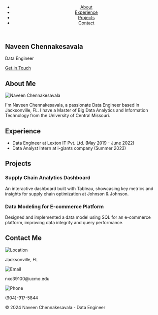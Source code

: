 <!DOCTYPE html>
<html lang="en">
<head>
  <meta charset="UTF-8">
  <meta name="viewport" content="width=device-width, initial-scale=1.0">
  <title>Naveen Chennakesavala - Data Engineer</title>
  <link rel="stylesheet" href="styles.css">
</head>
<body>
  <header>
    <nav>
      <ul>
        <li><a href="#about">About</a></li>
        <li><a href="#experience">Experience</a></li>
        <li><a href="#projects">Projects</a></li>
        <li><a href="#contact">Contact</a></li>
      </ul>
    </nav>
  </header>
  
  <section id="hero">
    <div class="hero-content">
      <h1>Naveen Chennakesavala</h1>
      <p>Data Engineer</p>
      <a href="#contact" class="btn">Get in Touch</a>
    </div>
  </section>
  
  <section id="about">
    <div class="container">
      <h2>About Me</h2>
      <img src="profile-photo.jpg" alt="Naveen Chennakesavala">
      <p>I'm Naveen Chennakesavala, a passionate Data Engineer based in Jacksonville, FL. I have a Master of Big Data Analytics and Information Technology from the University of Central Missouri.</p>
    </div>
  </section>
  
  <section id="experience">
    <div class="container">
      <h2>Experience</h2>
      <ul>
        <li>Data Engineer at Lexton IT Pvt. Ltd. (May 2019 - June 2022)</li>
        <li>Data Analyst Intern at i-giants company (Summer 2023)</li>
        <!-- Add more experiences as needed -->
      </ul>
    </div>
  </section>
  
  <section id="projects">
    <div class="container">
      <h2>Projects</h2>
      <div class="project">
        <h3>Supply Chain Analytics Dashboard</h3>
        <p>An interactive dashboard built with Tableau, showcasing key metrics and insights for supply chain optimization at Johnson & Johnson.</p>
      </div>
      <div class="project">
        <h3>Data Modeling for E-commerce Platform</h3>
        <p>Designed and implemented a data model using SQL for an e-commerce platform, improving data integrity and query performance.</p>
      </div>
      <!-- Add more projects as needed -->
    </div>
  </section>
  
  <section id="contact">
    <div class="container">
      <h2>Contact Me</h2>
      <div class="contact-info">
        <img src="location-icon.png" alt="Location">
        <p>Jacksonville, FL</p>
      </div>
      <div class="contact-info">
        <img src="email-icon.png" alt="Email">
        <p>nxc39100@ucmo.edu</p>
      </div>
      <div class="contact-info">
        <img src="phone-icon.png" alt="Phone">
        <p>(904)-917-5844</p>
      </div>
    </div>
  </section>

  <footer>
    <p>&copy; 2024 Naveen Chennakesavala - Data Engineer</p>
  </footer>

  <script src="script.js"></script>
</body>
</html>
